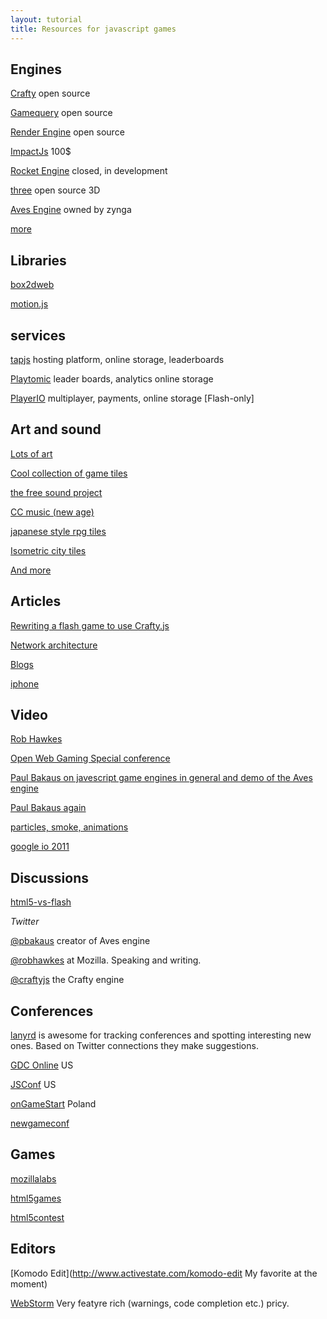 ```yaml
---
layout: tutorial
title: Resources for javascript games
---
```


## Engines

[Crafty](http://craftyjs.com) open source

[Gamequery](http://gamequery.onaluf.org) open source

[Render Engine](http://www.renderengine.com) open source

[ImpactJs](http://impactjs.com) 100$

[Rocket Engine](http://rocketpack.fi/engine) closed, in development

[three](https://github.com/mrdoob/three.js) open source 3D

[Aves Engine](http://www.insidesocialgames.com/2010/09/24/zynga-acquires-dextrose-aves-engine-html5) owned by zynga

[more](https://gist.github.com/768272)

## Libraries

[box2dweb](http://code.google.com/p/box2dweb/)

[motion.js](https://github.com/tmpvar/motionjs)

## services

[tapjs](http://tapjs.com) hosting platform, online storage, leaderboards

[Playtomic](http://playtomic.com/api/html5) leader boards, analytics online storage

[PlayerIO](http://playerio.com) multiplayer, payments, online storage [Flash-only]

## Art and sound

[Lots of art](http://opengameart.org/)

[Cool collection of game tiles](http://www.lostgarden.com/search/label/free%20game%20graphics)

[the free sound project](http://www.freesound.org/)

[CC music (new age)](http://www.vincentbernay.com/oursvincemusic/en/free-music/around.html)

[japanese style rpg tiles](http://untamed.wild-refuge.net/rpgxp.php)

[Isometric city tiles](http://www.vectorstock.com/artist-portfolio/maraga/most-downloaded/1)

[And more](http://gamedev.stackexchange.com/questions/20/where-can-i-find-free-sprites-and-images)

## Articles

[Rewriting a flash game to use Crafty.js](http://joshblog.net/2011/01/11/flash-to-html5-javascript-game-conversion-gridshock/)

[Network architecture](http://udn.epicgames.com/Three/NetworkingOverview.html)

[Blogs](http://gamedev.stackexchange.com/questions/3223/game-development-blogs)

[iphone](http://sixrevisions.com/web-development/html5-iphone-app/)

## Video

[Rob Hawkes](http://marakana.com/forums/html5/general/387.html)

[Open Web Gaming Special conference](http://lanyrd.com/2010/gameonlondon/schedule/)

[Paul Bakaus on javescript game engines in general and demo of the Aves engine](http://www.youtube.com/watch?v=_RRnyChxijA)

[Paul Bakaus again](http://jsconfeu.blip.tv/file/4244325/)

[particles, smoke, animations](http://vimeo.com/22549391)

[google io 2011](http://blog.sethladd.com/2011/05/source-code-slides-and-video-for-html5.html)

## Discussions

[html5-vs-flash](https://www.mochimedia.com/community/forum/topic/html5-vs-flash)

*Twitter*

[@pbakaus](http://twitter.com/#!/pbakaus) creator of Aves engine

[@robhawkes](http://twitter.com/#!/robhawkes) at Mozilla. Speaking and writing.

[@craftyjs](http://twitter.com/#!/craftyjs) the Crafty engine

## Conferences

[lanyrd](http://lanyrd.com) is awesome for tracking conferences and spotting interesting new ones. Based on Twitter connections they make suggestions.

[GDC Online](http://lanyrd.com/2011/gdconline) US

[JSConf](http://lanyrd.com/2011/jsconf) US

[onGameStart](http://lanyrd.com/2011/ongamestart) Poland

[newgameconf](http://www.newgameconf.com/)

## Games

[mozillalabs](https://gaming.mozillalabs.com/games/winners)

[html5games](http://html5games.com/)

[html5contest](http://www.html5contest.com/)

## Editors

[Komodo Edit](http://www.activestate.com/komodo-edit My favorite at the moment)

[WebStorm](http://www.jetbrains.com/webstorm) Very featyre rich (warnings, code completion etc.) pricy.